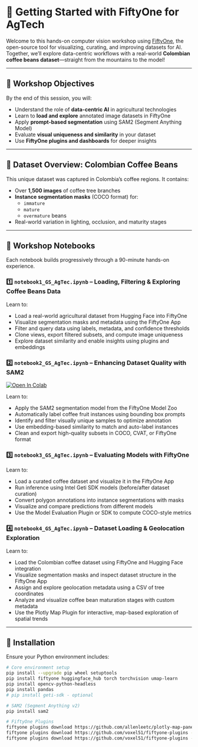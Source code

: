 # 🌱 Getting Started with FiftyOne for AgTech

Welcome to this hands-on computer vision workshop using [FiftyOne](https://voxel51.com/fiftyone), the open-source tool for visualizing, curating, and improving datasets for AI. Together, we’ll explore data-centric workflows with a real-world **Colombian coffee beans dataset**—straight from the mountains to the model!

---

## 🎯 Workshop Objectives

By the end of this session, you will:
- Understand the role of **data-centric AI** in agricultural technologies
- Learn to **load and explore** annotated image datasets in FiftyOne
- Apply **prompt-based segmentation** using SAM2 (Segment Anything Model)
- Evaluate **visual uniqueness and similarity** in your dataset
- Use **FiftyOne plugins and dashboards** for deeper insights

---

## 🍒 Dataset Overview: Colombian Coffee Beans

This unique dataset was captured in Colombia’s coffee regions. It contains:
- Over **1,500 images** of coffee tree branches
- **Instance segmentation masks** (COCO format) for:
  - `immature`
  - `mature`
  - `overmature` beans
- Real-world variation in lighting, occlusion, and maturity stages

---

## 🧪 Workshop Notebooks

Each notebook builds progressively through a 90-minute hands-on experience.

### 1️⃣ `notebook1_GS_AgTec.ipynb` – Loading, Filtering & Exploring Coffee Beans Data
Learn to:
- Load a real-world agricultural dataset from Hugging Face into FiftyOne
- Visualize segmentation masks and metadata using the FiftyOne App
- Filter and query data using labels, metadata, and confidence thresholds
- Clone views, export filtered subsets, and compute image uniqueness
- Explore dataset similarity and enable insights using plugins and embeddings

### 2️⃣ `notebook2_GS_AgTec.ipynb` – Enhancing Dataset Quality with SAM2
<a href="https://colab.research.google.com/drive/1rQe5kzkChFvRA-9sikOmuurIqwcH77gn" target="_parent"><img src="https://colab.research.google.com/assets/colab-badge.svg" alt="Open In Colab"/></a>

Learn to:
- Apply the SAM2 segmentation model from the FiftyOne Model Zoo
- Automatically label coffee fruit instances using bounding box prompts
- Identify and filter visually unique samples to optimize annotation
- Use embedding-based similarity to match and auto-label instances
- Clean and export high-quality subsets in COCO, CVAT, or FiftyOne format

### 3️⃣ `notebook3_GS_AgTec.ipynb` – Evaluating Models with FiftyOne
Learn to:
- Load a curated coffee dataset and visualize it in the FiftyOne App
- Run inference using Intel Geti SDK models (before/after dataset curation)
- Convert polygon annotations into instance segmentations with masks
- Visualize and compare predictions from different models
- Use the Model Evaluation Plugin or SDK to compute COCO-style metrics

### 4️⃣ `notebook4_GS_AgTec.ipynb` – Dataset Loading & Geolocation Exploration
Learn to:
- Load the Colombian coffee dataset using FiftyOne and Hugging Face integration
- Visualize segmentation masks and inspect dataset structure in the FiftyOne App
- Assign and explore geolocation metadata using a CSV of tree coordinates
- Analyze and visualize coffee bean maturation stages with custom metadata
- Use the Plotly Map Plugin for interactive, map-based exploration of spatial trends

---

## 🔧 Installation

Ensure your Python environment includes:

```bash
# Core environment setup
pip install --upgrade pip wheel setuptools
pip install fiftyone huggingface_hub torch torchvision umap-learn
pip install opencv-python-headless
pip install pandas
# pip install geti-sdk - optional

# SAM2 (Segment Anything v2)
pip install sam2

# FiftyOne Plugins
fiftyone plugins download https://github.com/allenleetc/plotly-map-panel
fiftyone plugins download https://github.com/voxel51/fiftyone-plugins --plugin-names @voxel51/evaluation
fiftyone plugins download https://github.com/voxel51/fiftyone-plugins --plugin-names @voxel51/annotation

